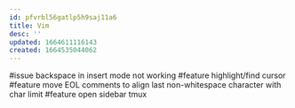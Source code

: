```yaml
---
id: pfvrbl56gatlp5h9saj11a6
title: Vim
desc: ''
updated: 1664611116143
created: 1664535044062
---
```

#issue backspace in insert mode not working
#feature highlight/find cursor
#feature move EOL comments to align last non-whitespace character with char limit
#feature open sidebar tmux